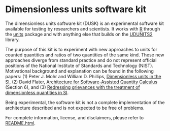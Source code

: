 # Dimensionless units software kit

The dimensionless units software kit (DUSK) is an experimental software kit
available for testing by researchers and scientists.  It works with
[R](https://www.r-project.org/) through the
[units](https://cran.r-project.org/web/packages/units/index.html) package and
with anything else that builds on the
[UDUNITS2](https://www.unidata.ucar.edu/software/udunits/) library.

The purpose of this kit is to experiment with new approaches to units for
counted quantities and ratios of two quantities of the same kind.  These new
approaches diverge from standard practice and do not represent official
positions of the National Institute of Standards and Technology (NIST).
Motivational background and explanation can be found in the following papers:
(1) Peter J. Mohr and William D. Phillips, [Dimensionless units in the
SI](https://doi.org/10.1088/0026-1394/52/1/40), (2) David Flater,
[Architecture for Software-Assisted Quantity
Calculus](https://doi.org/10.6028/NIST.TN.1943) (Section 6), and (3)
[Redressing grievances with the treatment of dimensionless quantities in
SI](https://doi.org/10.1016/j.measurement.2017.05.043).

Being experimental, the software kit is not a complete implementation of the
architecture described and is not expected to be free of problems.

For complete information, license, and disclaimers, please refer to [README.html](README.html).
